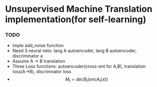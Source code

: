 # Unsupervised Machine Translation implementation(for self-learning)

### TODO

* imple add_noise function
* Need 3 neural nets: lang A autoencoder, lang B autoencoder, discriminator a
* Assume A -> B translation
* Three Loss functions: autoencoder(cross-ent for A,B), translation loss(A->B), discrimnator loss
* $$ M_t = decB_t(encA_t(x)) $$ 


